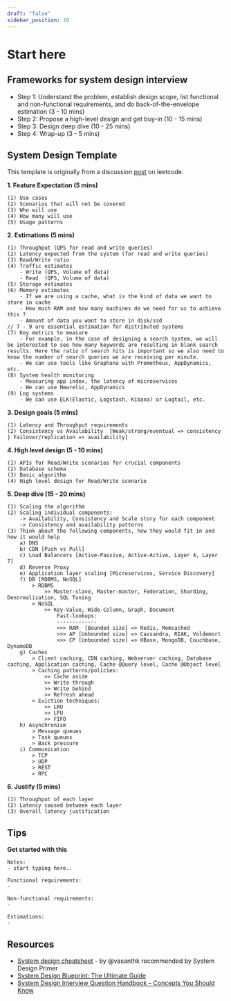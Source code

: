 ```yaml
---
draft: "false"
sidebar_position: 10
---
```


# Start here

## Frameworks for system design interview

- Step 1: Understand the problem, establish design scope, list functional and non-functional requirements, and do back-of-the-envelope estimation (3 - 10 mins)
- Step 2: Propose a high-level design and get buy-in (10 - 15 mins)
- Step 3: Design deep dive (10 - 25 mins)
- Step 4: Wrap-up (3 - 5 mins)

## System Design Template

This template is originally from a discussion [post](https://leetcode.com/company/amazon/discuss/229177/My-System-Design-Template) on leetcode.

**1. Feature Expectation (5 mins)**

```
(1) Use cases
(2) Scenarios that will not be covered
(3) Who will use
(4) How many will use
(5) Usage patterns
```

**2. Estimations (5 mins)**

```
(1) Throughput (QPS for read and write queries)
(2) Latency expected from the system (for read and write queries)
(3) Read/Write ratio
(4) Traffic estimates
    - Write (QPS, Volume of data)
    - Read  (QPS, Volume of data)
(5) Storage estimates
(6) Memory estimates
    - If we are using a cache, what is the kind of data we want to store in cache
    - How much RAM and how many machines do we need for us to achieve this ?
    - Amount of data you want to store in disk/ssd
// 7 - 9 are essential estimation for distributed systems
(7) Key metrics to measure
    - For example, in the case of designing a search system, we will be interested to see how many keywords are resulting in blank search results. Here the ratio of search hits is important so we also need to know the number of search queries we are receiving per minute.
    - We can use tools like Graphana with Prometheus, AppDynamics, etc.
(8) System health monitoring
    - Measuring app index, the latency of microservices
    - We can use Newrelic, AppDynamics
(9) Log systems
    - We can use ELK(Elastic, Logstash, Kibana) or Logtail, etc.
```

**3. Design goals (5 mins)**

```
(1) Latency and Throughput requirements
(2) Consistency vs Availability  [Weak/strong/eventual => consistency | Failover/replication => availability]
```

**4. High level design (5 - 10 mins)**

```
(1) APIs for Read/Write scenarios for crucial components
(2) Database schema
(3) Basic algorithm
(4) High level design for Read/Write scenario
```

**5. Deep dive (15 - 20 mins)**

```
(1) Scaling the algorithm
(2) Scaling individual components:
    -> Availability, Consistency and Scale story for each component
    -> Consistency and availability patterns
(3) Think about the following components, how they would fit in and how it would help
    a) DNS
    b) CDN [Push vs Pull]
    c) Load Balancers [Active-Passive, Active-Active, Layer 4, Layer 7]
    d) Reverse Proxy
    e) Application layer scaling [Microservices, Service Discovery]
    f) DB [RDBMS, NoSQL]
        > RDBMS
            >> Master-slave, Master-master, Federation, Sharding, Denormalization, SQL Tuning
        > NoSQL
            >> Key-Value, Wide-Column, Graph, Document
                Fast-lookups:
                -------------
                >>> RAM  [Bounded size] => Redis, Memcached
                >>> AP [Unbounded size] => Cassandra, RIAK, Voldemort
                >>> CP [Unbounded size] => HBase, MongoDB, Couchbase, DynamoDB
    g) Caches
        > Client caching, CDN caching, Webserver caching, Database caching, Application caching, Cache @Query level, Cache @Object level
        > Caching patterns/policies:
            >> Cache aside
            >> Write through
            >> Write behind
            >> Refresh ahead
        > Eviction techniques:
            >> LRU
            >> LFU
            >> FIFO
    h) Asynchronism
        > Message queues
        > Task queues
        > Back pressure
    i) Communication
        > TCP
        > UDP
        > REST
        > RPC
```

**6. Justify (5 mins)**

```
(1) Throughput of each layer
(2) Latency caused between each layer
(3) Overall latency justification
```


## Tips

**Get started with this**

```
Notes:
- start typing here..

Functional requirements:
- 

Non-functional requirements:
- 

Estimations:
- 

```


## Resources

- [System design cheatsheet](https://gist.github.com/vasanthk/485d1c25737e8e72759f) - by @vasanthk recommended by System Design Primer
- [System Design Blueprint: The Ultimate Guide](https://webcache.googleusercontent.com/search?q=cache:https://medium.com/bytebytego-system-design-alliance/system-design-blueprint-the-ultimate-guide-e27b914bf8f1)
- [System Design Interview Question Handbook – Concepts You Should Know](https://www.freecodecamp.org/news/systems-design-for-interviews/)


